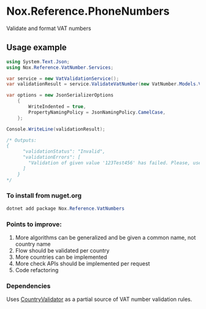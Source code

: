 # Nox.Reference.PhoneNumbers
Validate and format VAT numbers

## Usage example

```csharp
using System.Text.Json;
using Nox.Reference.VatNumber.Services;

var service = new VatValidationService();
var validationResult = service.ValidateVatNumber(new VatNumber.Models.VatNumber("123Test456", "UA"));

var options = new JsonSerializerOptions
    {
        WriteIndented = true,
        PropertyNamingPolicy = JsonNamingPolicy.CamelCase,
    };

Console.WriteLine(validationResult);

/* Outputs:
{
      "validationStatus": "Invalid",
      "validationErrors": [
        "Validation of given value '123Test456' has failed. Please, use the following format: 'VAT should have from 8 to 10 numeric characters'."
      ]
    }
*/
```

### To install from nuget.org
```powershell
dotnet add package Nox.Reference.VatNumbers
```

### Points to improve:
1. More algorithms can be generalized and be given a common name, not country name 
2. Flow should be validated per country
3. More countries can be implemented 
4. More check APIs should be implemented per request
5. Code refactoring 

### Dependencies
Uses [CountryValidator](https://github.com/anghelvalentin/CountryValidator) as a partial source of VAT number validation rules.